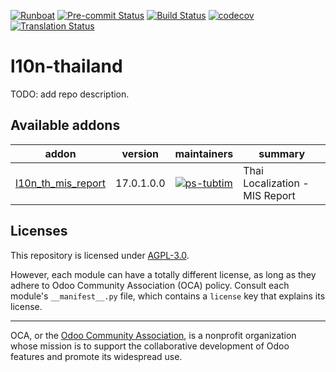 
[![Runboat](https://img.shields.io/badge/runboat-Try%20me-875A7B.png)](https://runboat.odoo-community.org/builds?repo=OCA/l10n-thailand&target_branch=17.0)
[![Pre-commit Status](https://github.com/OCA/l10n-thailand/actions/workflows/pre-commit.yml/badge.svg?branch=17.0)](https://github.com/OCA/l10n-thailand/actions/workflows/pre-commit.yml?query=branch%3A17.0)
[![Build Status](https://github.com/OCA/l10n-thailand/actions/workflows/test.yml/badge.svg?branch=17.0)](https://github.com/OCA/l10n-thailand/actions/workflows/test.yml?query=branch%3A17.0)
[![codecov](https://codecov.io/gh/OCA/l10n-thailand/branch/17.0/graph/badge.svg)](https://codecov.io/gh/OCA/l10n-thailand)
[![Translation Status](https://translation.odoo-community.org/widgets/l10n-thailand-17-0/-/svg-badge.svg)](https://translation.odoo-community.org/engage/l10n-thailand-17-0/?utm_source=widget)

<!-- /!\ do not modify above this line -->

# l10n-thailand

TODO: add repo description.

<!-- /!\ do not modify below this line -->

<!-- prettier-ignore-start -->

[//]: # (addons)

Available addons
----------------
addon | version | maintainers | summary
--- | --- | --- | ---
[l10n_th_mis_report](l10n_th_mis_report/) | 17.0.1.0.0 | [![ps-tubtim](https://github.com/ps-tubtim.png?size=30px)](https://github.com/ps-tubtim) | Thai Localization - MIS Report

[//]: # (end addons)

<!-- prettier-ignore-end -->

## Licenses

This repository is licensed under [AGPL-3.0](LICENSE).

However, each module can have a totally different license, as long as they adhere to Odoo Community Association (OCA)
policy. Consult each module's `__manifest__.py` file, which contains a `license` key
that explains its license.

----
OCA, or the [Odoo Community Association](http://odoo-community.org/), is a nonprofit
organization whose mission is to support the collaborative development of Odoo features
and promote its widespread use.
